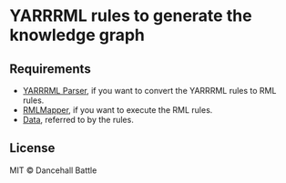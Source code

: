 # YARRRML rules to generate the knowledge graph

## Requirements
- [YARRRML Parser](https://github.com/rmlio/yarrrml-parser), if you want to convert the YARRRML rules to RML rules.
- [RMLMapper](https://github.com/RMLio/rmlmapper-java), if you want to execute the RML rules.
- [Data](https://github.com/dancehall-battle/knowledge-graph-data), referred to by the rules.


## License

MIT &copy; Dancehall Battle